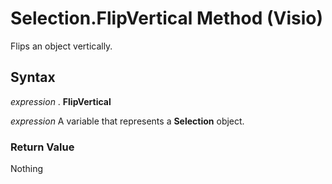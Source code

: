 
# Selection.FlipVertical Method (Visio)

Flips an object vertically.


## Syntax

 _expression_ . **FlipVertical**

 _expression_ A variable that represents a **Selection** object.


### Return Value

Nothing

